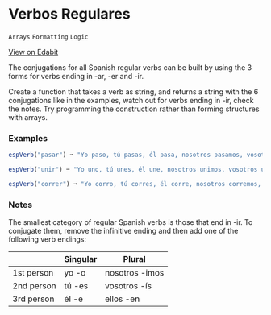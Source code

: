 # Verbos Regulares

`Arrays` `Formatting` `Logic`

[View on Edabit](https://edabit.com/challenge/QGvL9nFnn2PJwRgyp)

The conjugations for all Spanish regular verbs can be built by using the 3 forms for verbs ending in -ar, -er and -ir.

Create a function that takes a verb as string, and returns a string with the 6 conjugations like in the examples, watch out for verbs ending in -ir, check the notes. Try programming the construction rather than forming structures with arrays.

### Examples

```js
espVerb("pasar") ➞ "Yo paso, tú pasas, él pasa, nosotros pasamos, vosotros pasáis, ellos pasan."

espVerb("unir") ➞ "Yo uno, tú unes, él une, nosotros unimos, vosotros unís, ellos unen."

espVerb("correr") ➞ "Yo corro, tú corres, él corre, nosotros corremos, vosotros corréis, ellos corren."
```

### Notes

The smallest category of regular Spanish verbs is those that end in -ir. To conjugate them, remove the infinitive ending and then add one of the following verb endings:

|            | Singular | Plural         |
| ---------- | -------- | -------------- |
| 1st person | yo -o    | nosotros -imos |
| 2nd person | tú -es   | vosotros -ís   |
| 3rd person | él -e    | ellos -en      |
